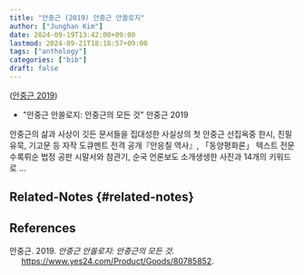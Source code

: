 ```yaml
---
title: "안중근 (2019) 안중근 안쏠로지"
author: ["Junghan Kim"]
date: 2024-09-19T13:42:00+09:00
lastmod: 2024-09-21T18:18:57+09:00
tags: ["anthology"]
categories: ["bib"]
draft: false
---
```


<!--more-->

(<a href="#citeproc_bib_item_1">안중근 2019</a>)

-   "안중근 안쏠로지: 안중근의 모든 것" 안중근 2019

안중근의 삶과 사상이 깃든 문서들을 집대성한 사실상의 첫 안중근 선집옥중 한시, 친필 유묵, 기고문 등 자작 도큐멘트 전격 공개『안응칠 역사』, 「동양평화론」 텍스트 전문 수록뤼순 법정 공판 시말서와 참관기, 순국 언론보도 소개생생한 사진과 14개의 키워드로 ...


## Related-Notes {#related-notes}

## References

<style>.csl-entry{text-indent: -1.5em; margin-left: 1.5em;}</style><div class="csl-bib-body">
  <div class="csl-entry"><a id="citeproc_bib_item_1"></a>안중근. 2019. <i>안중근 안쏠로지: 안중근의 모든 것</i>. <a href="https://www.yes24.com/Product/Goods/80785852">https://www.yes24.com/Product/Goods/80785852</a>.</div>
</div>
